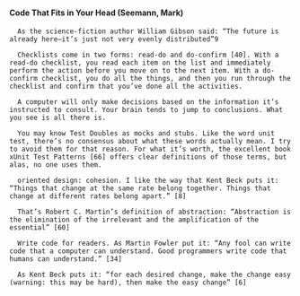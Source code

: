 #### Code That Fits in Your Head (Seemann, Mark)
      As the science-fiction author William Gibson said: “The future is already here—it’s just not very evenly distributed”9

      Checklists come in two forms: read-do and do-confirm [40]. With a read-do checklist, you read each item on the list and immediately perform the action before you move on to the next item. With a do-confirm checklist, you do all the things, and then you run through the checklist and confirm that you’ve done all the activities.

      A computer will only make decisions based on the information it’s instructed to consult. Your brain tends to jump to conclusions. What you see is all there is.

      You may know Test Doubles as mocks and stubs. Like the word unit test, there’s no consensus about what these words actually mean. I try to avoid them for that reason. For what it’s worth, the excellent book xUnit Test Patterns [66] offers clear definitions of those terms, but alas, no one uses them.

      oriented design: cohesion. I like the way that Kent Beck puts it: “Things that change at the same rate belong together. Things that change at different rates belong apart.” [8]

      That’s Robert C. Martin’s definition of abstraction: “Abstraction is the elimination of the irrelevant and the amplification of the essential” [60]

      Write code for readers. As Martin Fowler put it: “Any fool can write code that a computer can understand. Good programmers write code that humans can understand.” [34]

      As Kent Beck puts it: “for each desired change, make the change easy (warning: this may be hard), then make the easy change” [6]

